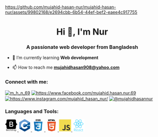 https://github.com/mujahid-hasan-nur/mujahid-hasan-nur/assets/99802168/e2694cbb-6b54-44ef-bef2-eaee4c917755

<h1 align="center">Hi 👋, I'm Nur</h1>
<h3 align="center">A passionate web developer from Bangladesh</h3>

- 🌱 I’m currently learning **Web development**

- 📫 How to reach me **mujahidhasan908@yahoo.com**

<h3 align="left">Connect with me:</h3>
<p align="left">
<a href="https://twitter.com/m_h_n_69" target="blank"><img align="center" src="https://raw.githubusercontent.com/rahuldkjain/github-profile-readme-generator/master/src/images/icons/Social/twitter.svg" alt="m_h_n_69" height="30" width="40" /></a>
<a href="https://fb.com/https://www.facebook.com/mujahid.hasan.nur.69" target="blank"><img align="center" src="https://raw.githubusercontent.com/rahuldkjain/github-profile-readme-generator/master/src/images/icons/Social/facebook.svg" alt="https://www.facebook.com/mujahid.hasan.nur.69" height="30" width="40" /></a>
<a href="https://instagram.com/https://www.instagram.com/mujahid_hasan_nur/" target="blank"><img align="center" src="https://raw.githubusercontent.com/rahuldkjain/github-profile-readme-generator/master/src/images/icons/Social/instagram.svg" alt="https://www.instagram.com/mujahid_hasan_nur/" height="30" width="40" /></a>
<a href="https://medium.com/@mujahidhasannur" target="blank"><img align="center" src="https://raw.githubusercontent.com/rahuldkjain/github-profile-readme-generator/master/src/images/icons/Social/medium.svg" alt="@mujahidhasannur" height="30" width="40" /></a>
</p>

<h3 align="left">Languages and Tools:</h3>
<p align="left"> <a href="https://getbootstrap.com" target="_blank" rel="noreferrer"> <img src="https://raw.githubusercontent.com/devicons/devicon/master/icons/bootstrap/bootstrap-plain-wordmark.svg" alt="bootstrap" width="40" height="40"/> </a> <a href="https://www.w3schools.com/cpp/" target="_blank" rel="noreferrer"> <img src="https://raw.githubusercontent.com/devicons/devicon/master/icons/cplusplus/cplusplus-original.svg" alt="cplusplus" width="40" height="40"/> </a> <a href="https://www.w3schools.com/css/" target="_blank" rel="noreferrer"> <img src="https://raw.githubusercontent.com/devicons/devicon/master/icons/css3/css3-original-wordmark.svg" alt="css3" width="40" height="40"/> </a> <a href="https://www.w3.org/html/" target="_blank" rel="noreferrer"> <img src="https://raw.githubusercontent.com/devicons/devicon/master/icons/html5/html5-original-wordmark.svg" alt="html5" width="40" height="40"/> </a> <a href="https://developer.mozilla.org/en-US/docs/Web/JavaScript" target="_blank" rel="noreferrer"> <img src="https://raw.githubusercontent.com/devicons/devicon/master/icons/javascript/javascript-original.svg" alt="javascript" width="40" height="40"/> </a> <a href="https://reactjs.org/" target="_blank" rel="noreferrer"> <img src="https://raw.githubusercontent.com/devicons/devicon/master/icons/react/react-original-wordmark.svg" alt="react" width="40" height="40"/> </a> </p>
